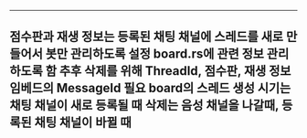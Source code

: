 
--- 
점수판과 재생 정보는 등록된 채팅 채널에 스레드를 새로 만들어서 봇만 관리하도록 설정
board.rs에 관련 정보 관리하도록 함
추후 삭제를 위해 ThreadId, 점수판, 재생 정보 임베드의 MessageId 필요
board의 스레드 생성 시기는 채팅 채널이 새로 등록될 때
삭제는 음성 채널을 나갈때, 등록된 채팅 채널이 바뀔 때
---